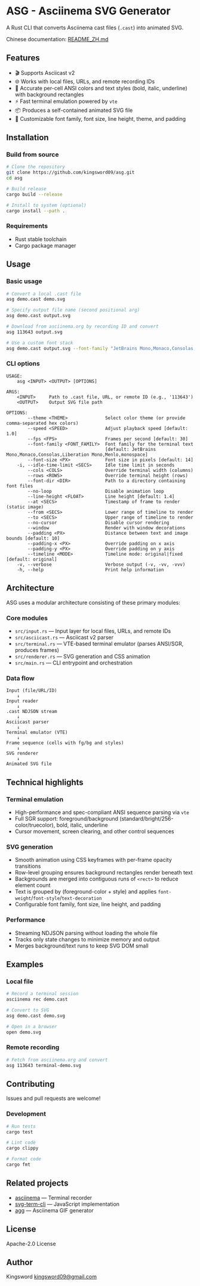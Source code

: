 # ASG - Asciinema SVG Generator

A Rust CLI that converts Asciinema cast files (`.cast`) into animated SVG.

Chinese documentation: [README_ZH.md](README_ZH.md)

## Features

- 🎬 Supports Asciicast v2
- 🌐 Works with local files, URLs, and remote recording IDs
- 🎨 Accurate per-cell ANSI colors and text styles (bold, italic, underline) with background rectangles
- ⚡ Fast terminal emulation powered by `vte`
- 📦 Produces a self-contained animated SVG file
- 🔧 Customizable font family, font size, line height, theme, and padding

## Installation

### Build from source

```bash
# Clone the repository
git clone https://github.com/kingsword09/asg.git
cd asg

# Build release
cargo build --release

# Install to system (optional)
cargo install --path .
```

### Requirements

- Rust stable toolchain
- Cargo package manager

## Usage

### Basic usage

```bash
# Convert a local .cast file
asg demo.cast demo.svg

# Specify output file name (second positional arg)
asg demo.cast output.svg

# Download from asciinema.org by recording ID and convert
asg 113643 output.svg

# Use a custom font stack
asg demo.cast output.svg --font-family "JetBrains Mono,Monaco,Consolas,Liberation Mono,Menlo,monospace"
```

### CLI options

```
USAGE:
    asg <INPUT> <OUTPUT> [OPTIONS]

ARGS:
    <INPUT>     Path to .cast file, URL, or remote ID (e.g., '113643')
    <OUTPUT>    Output SVG file path

OPTIONS:
        --theme <THEME>              Select color theme (or provide comma-separated hex colors)
        --speed <SPEED>              Adjust playback speed [default: 1.0]
        --fps <FPS>                  Frames per second [default: 30]
        --font-family <FONT_FAMILY>  Font family for the terminal text
                                     [default: JetBrains Mono,Monaco,Consolas,Liberation Mono,Menlo,monospace]
        --font-size <PX>             Font size in pixels [default: 14]
    -i, --idle-time-limit <SECS>     Idle time limit in seconds
        --cols <COLS>                Override terminal width (columns)
        --rows <ROWS>                Override terminal height (rows)
        --font-dir <DIR>             Path to a directory containing font files
        --no-loop                    Disable animation loop
        --line-height <FLOAT>        Line height [default: 1.4]
        --at <SECS>                  Timestamp of frame to render (static image)
        --from <SECS>                Lower range of timeline to render
        --to <SECS>                  Upper range of timeline to render
        --no-cursor                  Disable cursor rendering
        --window                     Render with window decorations
        --padding <PX>               Distance between text and image bounds [default: 10]
        --padding-x <PX>             Override padding on x axis
        --padding-y <PX>             Override padding on y axis
        --timeline <MODE>            Timeline mode: original|fixed [default: original]
    -v, --verbose                    Verbose output (-v, -vv, -vvv)
    -h, --help                       Print help information
```

## Architecture

ASG uses a modular architecture consisting of these primary modules:

### Core modules

- `src/input.rs` — Input layer for local files, URLs, and remote IDs
- `src/asciicast.rs` — Asciicast v2 parser
- `src/terminal.rs` — VTE-based terminal emulator (parses ANSI/SGR, produces frames)
- `src/renderer.rs` — SVG generation and CSS animation
- `src/main.rs` — CLI entrypoint and orchestration

### Data flow

```
Input (file/URL/ID)
    ↓
Input reader
    ↓
.cast NDJSON stream
    ↓
Asciicast parser
    ↓
Terminal emulator (VTE)
    ↓
Frame sequence (cells with fg/bg and styles)
    ↓
SVG renderer
    ↓
Animated SVG file
```

## Technical highlights

### Terminal emulation

- High-performance and spec-compliant ANSI sequence parsing via `vte`
- Full SGR support: foreground/background (standard/bright/256-color/truecolor), bold, italic, underline
- Cursor movement, screen clearing, and other control sequences

### SVG generation

- Smooth animation using CSS keyframes with per-frame opacity transitions
- Row-level grouping ensures background rectangles render beneath text
- Backgrounds are merged into contiguous runs of `<rect>` to reduce element count
- Text is grouped by (foreground-color + style) and applies `font-weight`/`font-style`/`text-decoration`
- Configurable font family, font size, line height, and padding

### Performance

- Streaming NDJSON parsing without loading the whole file
- Tracks only state changes to minimize memory and output
- Merges background/text runs to keep SVG DOM small

## Examples

### Local file

```bash
# Record a terminal session
asciinema rec demo.cast

# Convert to SVG
asg demo.cast demo.svg

# Open in a browser
open demo.svg
```

### Remote recording

```bash
# Fetch from asciinema.org and convert
asg 113643 terminal-demo.svg
```

## Contributing

Issues and pull requests are welcome!

### Development

```bash
# Run tests
cargo test

# Lint code
cargo clippy

# Format code
cargo fmt
```

## Related projects

- [asciinema](https://github.com/asciinema/asciinema) — Terminal recorder
- [svg-term-cli](https://github.com/marionebl/svg-term-cli) — JavaScript implementation
- [agg](https://github.com/asciinema/agg) — Asciinema GIF generator

## License

Apache-2.0 License

## Author

Kingsword <kingsword09@gmail.com>
